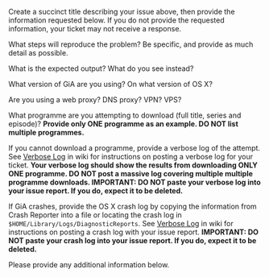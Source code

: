 Create a succinct title describing your issue above, then provide the information requested below. If you do not provide the requested information, your ticket may not receive a response.

What steps will reproduce the problem? Be specific, and provide as much detail as possible.

What is the expected output? What do you see instead?

What version of GiA are you using? On what version of OS X?

Are you using a web proxy? DNS proxy? VPN? VPS?

What programme are you attempting to download (full title, series and episode)? **Provide only ONE programme as an example. DO NOT list multiple programmes.**

If you cannot download a programme, provide a verbose log of the attempt. See [Verbose Log](https://github.com/GetiPlayerAutomator/get-iplayer-automator/wiki/Verbose-Log) in wiki for instructions on posting a verbose log for your ticket. **Your verbose log should show the results from downloading ONLY ONE programme. DO NOT post a massive log covering multiple multiple programme downloads. IMPORTANT: DO NOT paste your verbose log into your issue report. If you do, expect it to be deleted.**

If GiA crashes, provide the OS X crash log by copying the information from Crash Reporter into a file or locating the crash log in `$HOME/Library/Logs/DiagnosticReports`. See [Verbose Log](https://github.com/GetiPlayerAutomator/get-iplayer-automator/wiki/Verbose-Log) in wiki for instructions on posting a crash log with your issue report. **IMPORTANT: DO NOT paste your crash log into your issue report. If you do, expect it to be deleted.**

Please provide any additional information below.
